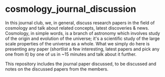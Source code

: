 # cosmology_journal_discussion
In this journal club, we, in general, discuss research papers in the field of cosmology and talk about related concepts, latest discoveries & news. Cosmology, in simple words, is a branch of astronomy which involves study of the origin and evolution of the universe; it's a scientific study of the large scale properties of the universe as a whole. What we simply do here is presenting any paper (shortlist a few interesting, latest papers and pick any one from it) by one of us in ~15 minutes and talk about it further. 

This repository includes the journal paper discussed, to be discussed and notes on the discussed papers from the members. 
